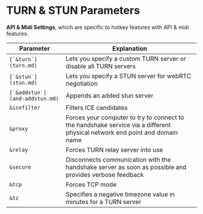 # TURN & STUN Parameters

**API & Midi Settings**, which are specific to hotkey features with API & midi features.

| Parameter                        | Explanation                                                                                                                |
| -------------------------------- | -------------------------------------------------------------------------------------------------------------------------- |
| ``[`&turn`](turn.md)``           | Lets you specify a custom TURN server or disable all TURN servers                                                          |
| ``[`&stun`](stun.md)``           | Lets you specify a STUN server for webRTC negotiation                                                                      |
| ``[`&addstun`](and-addstun.md)`` | Appends an added stun server                                                                                               |
| `&icefilter`                     | Filters ICE candidates                                                                                                     |
| `&proxy`                         | Forces your computer to try to connect to the handshake service via a different physical network end point and domain name |
| `&relay`                         | Forces TURN relay server into use                                                                                          |
| `&secure`                        | Disconnects communication with the handshake server as soon as possible and provides verbose feedback                      |
| `&tcp`                           | Forces TCP mode                                                                                                            |
| `&tz`                            | Specifies a negative timezone value in minutes for a TURN server                                                           |
